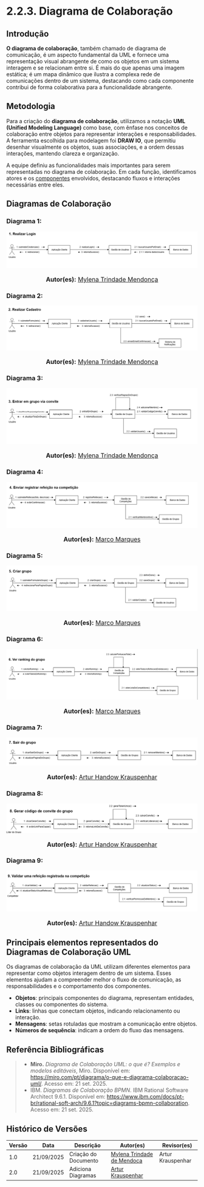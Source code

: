 # 2.2.3. Diagrama de Colaboração

## Introdução
**O diagrama de colaboração**, também chamado de diagrama de comunicação, é um aspecto fundamental da UML e fornece uma representação visual abrangente de como os objetos em um sistema interagem e se relacionam entre si. É mais do que apenas uma imagem estática; é um mapa dinâmico que ilustra a complexa rede de comunicações dentro de um sistema, destacando como cada componente contribui de forma colaborativa para a funcionalidade abrangente.

## Metodologia
Para a criação do **diagrama de colaboração**, utilizamos a notação **UML (Unified Modeling Language)** como base, com ênfase nos conceitos de colaboração entre objetos para representar interações e responsabilidades. A ferramenta escolhida para modelagem foi **DRAW IO**, que permitiu desenhar visualmente os objetos, suas associações, e a ordem dessas interações, mantendo clareza e organização.

A equipe definiu as funcionalidades mais importantes para serem representadas no diagrama de colaboração. Em cada função, identificamos atores e os [componentes](../ModelagemEstatica/2.1.2.DiagramaDeComponentes.md) envolvidos, destacando fluxos e interações necessárias entre eles.

## Diagramas de Colaboração

### Diagrama 1: 

![Diagrama de Colaboracao 1](../../assets/DiagramaColaboração/1-FazerLogin.png)
<font size="3">
<p style="text-align: center">
<b>Autor(es):</b> 
<a href="https://github.com/MylenaTrindade" target="_blank">Mylena Trindade Mendonça</a>
</p>
</font>

### Diagrama 2: 

![Diagrama de Colaboracao 2](../../assets/DiagramaColaboração/2-FazerCadastro.png)
<font size="3">
<p style="text-align: center">
<b>Autor(es):</b> 
<a href="https://github.com/MylenaTrindade" target="_blank">Mylena Trindade Mendonça</a>
</p>
</font>

### Diagrama 3: 

![Diagrama de Colaboracao 3](../../assets/DiagramaColaboração/3-EntrarViaConvite.png)
<font size="3">
<p style="text-align: center">
<b>Autor(es):</b> 
<a href="https://github.com/MylenaTrindade" target="_blank">Mylena Trindade Mendonça</a>
</p>
</font>

### Diagrama 4: 

![Diagrama de Colaboracao 4](../../assets/DiagramaColaboração/4-RegistrarRefeicao.png)
<font size="3">
<p style="text-align: center">
<b>Autor(es):</b> 
<a href="https://github.com/marcomarquesdc" target="_blank">Marco Marques</a>
</p>
</font>

### Diagrama 5: 

![Diagrama de Colaboracao 5](../../assets/DiagramaColaboração/5-CriarGruopo.png)
<font size="3">
<p style="text-align: center">
<b>Autor(es):</b> 
<a href="https://github.com/marcomarquesdc" target="_blank">Marco Marques</a>
</p>
</font>

### Diagrama 6: 

![Diagrama de Colaboracao 6](../../assets/DiagramaColaboração/6-VerRanking.png)
<font size="3">
<p style="text-align: center">
<b>Autor(es):</b> 
<a href="https://github.com/marcomarquesdc" target="_blank">Marco Marques</a>
</p>
</font>

### Diagrama 7: 

![Diagrama de Colaboracao 7](../../assets/DiagramaColaboração/7-SairGrupo.png)
<font size="3">
<p style="text-align: center">
<b>Autor(es):</b> 
<a href="https://github.com/Arturhk05" target="_blank">Artur Handow Krauspenhar</a> 
</p>
</font>

### Diagrama 8: 

![Diagrama de Colaboracao 8](../../assets/DiagramaColaboração/8-GerarCodigoConvite.png)
<font size="3">
<p style="text-align: center">
<b>Autor(es):</b> 
<a href="https://github.com/Arturhk05" target="_blank">Artur Handow Krauspenhar</a> 
</p>
</font>

### Diagrama 9: 

![Diagrama de Colaboracao 9](../../assets/DiagramaColaboração/9-ValidarRefeicao.png)
<font size="3">
<p style="text-align: center">
<b>Autor(es):</b> 
<a href="https://github.com/Arturhk05" target="_blank">Artur Handow Krauspenhar</a> 
</p>
</font>

## Principais elementos representados do Diagramas de Colaboração UML  

Os diagramas de colaboração da UML utilizam diferentes elementos para representar como objetos interagem dentro de um sistema. Esses elementos ajudam a compreender melhor o fluxo de comunicação, as responsabilidades e o comportamento dos componentes.  

- **Objetos**: principais componentes do diagrama, representam entidades, classes ou componentes do sistema.  
- **Links**: linhas que conectam objetos, indicando relacionamento ou interação.  
- **Mensagens**: setas rotuladas que mostram a comunicação entre objetos.  
- **Números de sequência**: indicam a ordem do fluxo das mensagens.  

## Referência Bibliográficas  

> - **Miro.** *Diagrama de Colaboração UML: o que é? Exemplos e modelos editáveis*, Miro. Disponível em: <https://miro.com/pt/diagrama/o-que-e-diagrama-colaboracao-uml/>. Acesso em: 21 set. 2025.
> - IBM. *Diagramas de Colaboração BPMN*. IBM Rational Software Architect 9.6.1. Disponível em: <https://www.ibm.com/docs/pt-br/rational-soft-arch/9.6.1?topic=diagrams-bpmn-collaboration>. Acesso em: 21 set. 2025.

## Histórico de Versões

| Versão | Data | Descrição | Autor(es) | Revisor(es) |
|--------|------|-----------|------------|--------------|
| 1.0 | 21/09/2025 | Criação do Documento | [Mylena Trindade de Mendoça](https://github.com/MylenaTrindade) | Artur Krauspenhar |
| 2.0 | 21/09/2025 | Adiciona Diagramas  | [Artur Krauspenhar](https://github.com/Arturhk05) | |